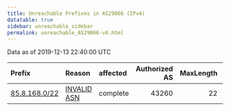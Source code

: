 ```yaml
---
title: Unreachable Prefixes in AS29066 (IPv4)
datatable: true
sidebar: unreachable_sidebar
permalink: unreachable_AS29066-v4.html
---
```


Data as of 2019-12-13 22:40:00 UTC


<div class="datatable-begin"></div>

| Prefix                                               | Reason                                                                                               | affected   |   Authorized AS |   MaxLength | Anchor                                         |   unreachable /24s |
|:-----------------------------------------------------|:-----------------------------------------------------------------------------------------------------|:-----------|----------------:|------------:|:-----------------------------------------------|-------------------:|
| [85.8.168.0/22](https://stat.ripe.net/85.8.168.0/22) | [INVALID ASN](https://rpki-validator.ripe.net/announcement-preview?asn=AS29066&prefix=85.8.168.0/22) | complete   |           43260 |          22 | [RIPE](unreachable_RIPE_NCC_RPKI_Root-v4.html) |                  4 |

<div class="datatable-end"></div>